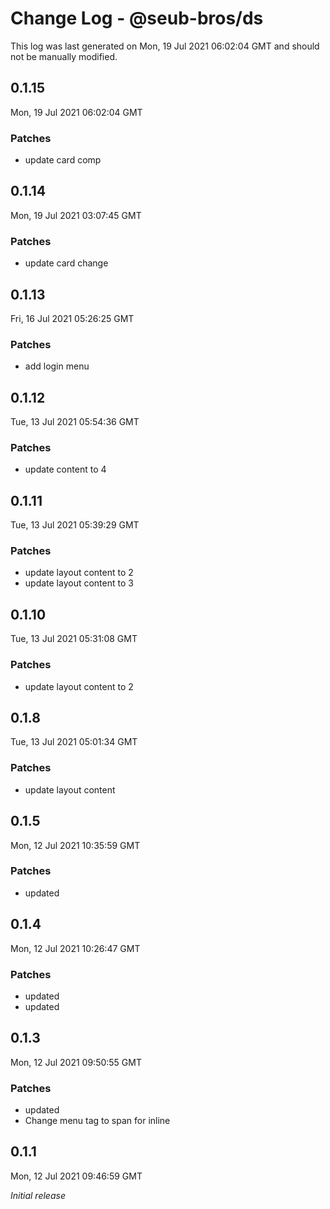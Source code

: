# Change Log - @seub-bros/ds

This log was last generated on Mon, 19 Jul 2021 06:02:04 GMT and should not be manually modified.

## 0.1.15
Mon, 19 Jul 2021 06:02:04 GMT

### Patches

- update card comp

## 0.1.14
Mon, 19 Jul 2021 03:07:45 GMT

### Patches

- update card change

## 0.1.13
Fri, 16 Jul 2021 05:26:25 GMT

### Patches

- add login menu

## 0.1.12
Tue, 13 Jul 2021 05:54:36 GMT

### Patches

- update content to 4

## 0.1.11
Tue, 13 Jul 2021 05:39:29 GMT

### Patches

- update layout content to 2
- update layout content to 3

## 0.1.10
Tue, 13 Jul 2021 05:31:08 GMT

### Patches

- update layout content to 2

## 0.1.8
Tue, 13 Jul 2021 05:01:34 GMT

### Patches

- update layout content

## 0.1.5
Mon, 12 Jul 2021 10:35:59 GMT

### Patches

- updated

## 0.1.4
Mon, 12 Jul 2021 10:26:47 GMT

### Patches

- updated
- updated

## 0.1.3
Mon, 12 Jul 2021 09:50:55 GMT

### Patches

- updated
- Change menu tag to span for inline

## 0.1.1
Mon, 12 Jul 2021 09:46:59 GMT

_Initial release_

